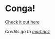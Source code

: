 # Conga!

[Check it out here](https://an0n-00.github.io/Conga/nsfw)

_Credits go to [martinez](https://x.com/martinez)_
